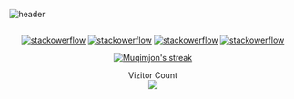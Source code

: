 ![header](https://capsule-render.vercel.app/api?type=waving&height=220&text=Muqimjon%20Mamadaliyev&desc=.NET%20Developer&animation=fadeIn&fontAlign=70&fontAlignY=38&descAlign=82&color=d0b0ff)


<!--![GitHub](https://img.shields.io/github/license/github.com%2Fmuqimjon/github.com%2Fmuqimjon%2Fmed-x)-->

##
<p align="center">
<a href= "https://www.linkedin.com/in/muqimjon/">
	<img alt="stackowerflow"
		src="https://img.shields.io/badge/LinkedIn-0077B5?style=for-the-badge&logo=linkedin&logoColor=white"></a>

<a href= "https://telegram.me/muqimjon_m">
	<img alt="stackowerflow"
		src="https://img.shields.io/badge/Telegram-2CA5E0?style=for-the-badge&logo=telegram&logoColor=white"></a>

<a href= "https://discord.com/channels/muqimjon">
	<img alt="stackowerflow"
		src="https://img.shields.io/badge/Discord-7289DA?style=for-the-badge&logo=discord&logoColor=white"></a>

<a href= "https://stackoverflow.com/users/20834038/muqimjon">
	<img alt="stackowerflow"
		src="https://img.shields.io/badge/stack_overflow-FE7A16?logo=stack-overflow&logoColor=white&style=for-the-badge"></a>
</p>


<p align="center">
	<a href="#">
		<img title="🔥 Streak stats" alt="Muqimjon's streak" src="https://github-readme-streak-stats.herokuapp.com/?user=muqimjon&theme=monokai-metallian&hide_border=true"/>
	</a>
</p>

<p align="center">
	Vizitor Count<br>
	<img src="https://profile-counter.glitch.me/muqimjon/count.svg"/>
</p>


























<!-- Projects 
### Projects

<a href="https://github.com/muqimjon/sysme">
  <img align="center" src="https://github-readme-stats.vercel.app/api/pin/?username=muqimjon&repo=sysme" />
</a>
<a href="https://github.com/muqimjon/nabeey">
  <img align="center" src="https://github-readme-stats.vercel.app/api/pin/?username=muqimjon&repo=nabeey" />
</a>
<a href="https://github.com/muqimjon/med-x">
  <img align="center" src="https://github-readme-stats.vercel.app/api/pin/?username=muqimjon&repo=med-x" />
</a>
<a href="https://github.com/muqimjon/recore">
  <img align="center" src="https://github-readme-stats.vercel.app/api/pin/?username=muqimjon&repo=recore" />
</a>
-->


<!-- My info -->
<!-- personal info short
![Anurag's GitHub stats](https://github-readme-stats.vercel.app/api?username=muqimjon&theme=swift&show_icons=true)
 -->


<!-- Top languages
![Top Langs](https://github-readme-stats.vercel.app/api/top-langs/?username=muqimjon&size_weight=0.5&count_weight=0.5)
 -->




<!-- more personal info 
![Anurag's GitHub stats](https://github-readme-stats.vercel.app/api?username=muqimjon&show=reviews,discussions_started,discussions_answered,prs_merged,prs_merged_percentage)
-->

<!-- projectlar uchun
[![Readme Card](https://github-readme-stats.vercel.app/api/pin/?username=muqimjon&repo=github-readme-stats)](https://github.com/muqimjon/github-readme-stats)
[![Gist Card](https://github-readme-stats.vercel.app/api/gist?id=bbfce31e0217a3689c8d961a356cb10d)](https://gist.github.com/muqimjon/bbfce31e0217a3689c8d961a356cb10d/)
-->


<!-- darajani to'q backgroundda ko'rsatib turadi
[![Anurag's GitHub stats-Light](https://github-readme-stats.vercel.app/api?username=muqimjon&show_icons=true&theme=default#gh-light-mode-only)](https://github.com/muqimjon/nabeey#gh-light-mode-only)
-->

<!--
**muqimjon/muqimjon** is a ✨ _special_ ✨ repository because its `README.md` (this file) appears on your GitHub profile.

Here are some ideas to get you started:

- 🔭 I’m currently working on ...
- 🌱 I’m currently learning ...
- 👯 I’m looking to collaborate on ...
- 🤔 I’m looking for help with ...
- 💬 Ask me about ...
- 📫 How to reach me: ...
- 😄 Pronouns: ...
- ⚡ Fun fact: ...
-->
